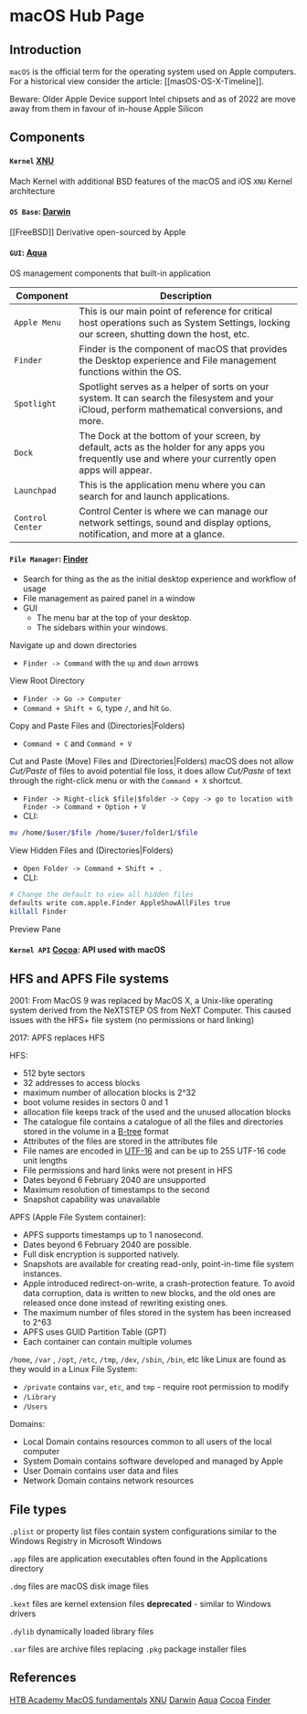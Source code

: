 # macOS Hub Page

## Introduction

`macOS` is the official term for the operating system used on Apple computers. For a historical view consider the article: [[masOS-OS-X-Timeline]].

Beware: Older Apple Device support Intel chipsets and as of 2022 are move away from them in favour of in-house Apple Silicon 

## Components

#### `Kernel` [XNU](https://github.com/apple/darwin-xnu)

Mach Kernel with additional BSD features of the macOS and iOS `XNU` Kernel architecture

####  `OS Base`: [Darwin](https://github.com/apple/darwin-xnu) 

[[FreeBSD]] Derivative open-sourced by Apple


#### `GUI`: [Aqua](https://en.wikipedia.org/wiki/Aqua_(user_interface)#References)

OS management components that built-in application  

|**Component**|**Description**|
|---|---|
|`Apple Menu`|This is our main point of reference for critical host operations such as System Settings, locking our screen, shutting down the host, etc.|
|`Finder`|Finder is the component of macOS that provides the Desktop experience and File management functions within the OS.|
|`Spotlight`|Spotlight serves as a helper of sorts on your system. It can search the filesystem and your iCloud, perform mathematical conversions, and more.|
|`Dock`|The Dock at the bottom of your screen, by default, acts as the holder for any apps you frequently use and where your currently open apps will appear.|
|`Launchpad`|This is the application menu where you can search for and launch applications.|
|`Control Center`|Control Center is where we can manage our network settings, sound and display options, notification, and more at a glance.|


#### `File Manager`: [Finder](https://support.apple.com/en-us/HT201732) 

- Search for thing as the as the initial desktop experience and workflow of usage
- File management as paired panel in a window
- GUI
	 - The menu bar at the top of your desktop.
	- The sidebars within your windows.

Navigate up and down directories 
- `Finder -> Command` with the `up` and `down` arrows

View Root Directory
- `Finder -> Go -> Computer`
- `Command + Shift + G`, type `/`, and hit `Go`.

Copy and Paste Files and (Directories|Folders)
- `Command + C` and `Command + V`

Cut and Paste (Move) Files and (Directories|Folders)
macOS does not allow *Cut/Paste* of files to avoid potential file loss, it does allow *Cut/Paste* of text through the right-click menu or with the `Command + X` shortcut.
- `Finder -> Right-click $file|$folder -> Copy -> go to location with Finder -> Command + Option + V`
- CLI:
```bash
mv /home/$user/$file /home/$user/folder1/$file
```

View Hidden Files and (Directories|Folders)
-  `Open Folder -> Command + Shift + .`
- CLI:
```bash
# Change the default to view all hidden files
defaults write com.apple.Finder AppleShowAllFiles true
killall Finder
```

Preview Pane



#### `Kernel API` [Cocoa](https://developer.apple.com/library/archive/documentation/macOSX/Conceptual/OSX_Technology_Overview/CocoaApplicationLayer/CocoaApplicationLayer.html): API used with macOS


## HFS and APFS File systems

2001: From MacOS 9 was replaced by MacOS X, a Unix-like operating system derived from the NeXTSTEP OS from NeXT Computer. This caused issues with the HFS+ file system (no permissions or hard linking)

2017: APFS replaces HFS

HFS:
- 512 byte sectors
- 32 addresses to access blocks
- maximum number of allocation blocks is 2^32
- boot volume resides in sectors 0 and 1
- allocation file keeps track of the used and the unused allocation blocks
- The catalogue file contains a catalogue of all the files and directories stored in the volume in a [B-tree](https://en.wikipedia.org/wiki/B-tree#:~:text=A%20B%2Dtree%20index%20creates,pages%20at%20the%20lowest%20level.) format
- Attributes of the files are stored in the attributes file
- File names are encoded in [UTF-16](https://en.wikipedia.org/wiki/UTF-16) and can be up to 255 UTF-16 code unit lengths
- File permissions and hard links were not present in HFS
- Dates beyond 6 February 2040 are unsupported
- Maximum resolution of timestamps to the second
- Snapshot capability was unavailable

APFS (Apple File System container):
- APFS supports timestamps up to 1 nanosecond.
- Dates beyond 6 February 2040 are possible.
- Full disk encryption is supported natively.
- Snapshots are available for creating read-only, point-in-time file system instances.
- Apple introduced redirect-on-write, a crash-protection feature. To avoid data corruption, data is written to new blocks, and the old ones are released once done instead of rewriting existing ones.
- The maximum number of files stored in the system has been increased to 2^63
- APFS uses GUID Partition Table (GPT)
- Each container can contain multiple volumes

`/home`, `/var` , `/opt`, `/etc`, `/tmp`, `/dev`, `/sbin`, `/bin`, etc like Linux are found as they would in a Linux File System:
- `/private` contains `var`, `etc`, and `tmp` - require root permission to modify
- `/Library`
- `/Users`

Domains:
- Local Domain contains resources common to all users of the local computer
- System Domain contains software developed and managed by Apple
- User Domain contains user data and files
- Network Domain contains network resources

## File types

`.plist` or property list files contain system configurations similar to the Windows Registry in Microsoft Windows

`.app` files are application executables often found in the Applications directory

`.dmg` files are macOS disk image files

`.kext` files are kernel extension files **deprecated** - similar to Windows drivers

`.dylib` dynamically loaded library files

`.xar` files are archive files replacing `.pkg` package installer files
## References

[HTB Academy MacOS fundamentals](https://academy.hackthebox.com/module/157/section/1520)
[XNU](https://github.com/apple/darwin-xnu)
[Darwin](https://github.com/apple/darwin-xnu)
[Aqua](https://en.wikipedia.org/wiki/Aqua_(user_interface)#References)
[Cocoa](https://developer.apple.com/library/archive/documentation/macOSX/Conceptual/OSX_Technology_Overview/CocoaApplicationLayer/CocoaApplicationLayer.html) 
[Finder](https://support.apple.com/en-us/HT201732) 